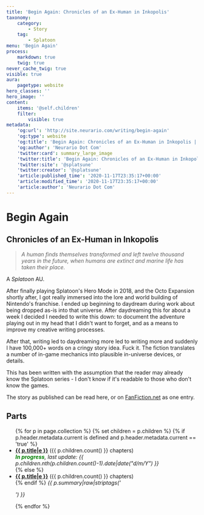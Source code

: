```yaml
---
title: 'Begin Again: Chronicles of an Ex-Human in Inkopolis'
taxonomy:
    category:
        - Story
    tag:
        - Splatoon
menu: 'Begin Again'
process:
    markdown: true
    twig: true
never_cache_twig: true
visible: true
aura:
    pagetype: website
hero_classes: ''
hero_image: ''
content:
    items: '@self.children'
    filter:
        visible: true
metadata:
    'og:url': 'http://site.neurario.com/writing/begin-again'
    'og:type': website
    'og:title': 'Begin Again: Chronicles of an Ex-Human in Inkopolis | Neurario Dot Com'
    'og:author': 'Neurario Dot Com'
    'twitter:card': summary_large_image
    'twitter:title': 'Begin Again: Chronicles of an Ex-Human in Inkopolis | Neurario Dot Com'
    'twitter:site': '@splatsune'
    'twitter:creator': '@splatsune'
    'article:published_time': '2020-11-17T23:35:17+00:00'
    'article:modified_time': '2020-11-17T23:35:17+00:00'
    'article:author': 'Neurario Dot Com'
---
```


# Begin Again
## Chronicles of an Ex-Human in Inkopolis

>_A human finds themselves transformed and left twelve thousand years in the future, when humans are extinct and marine life has taken their place._

A *Splatoon* AU.

After finally playing Splatoon's Hero Mode in 2018, and the Octo Expansion shortly after, I got really immersed into the lore and world building of Nintendo's franchise. I ended up beginning to daydream during work about being dropped as-is into that universe. After daydreaming this for about a week I decided I needed to write this down: to document the adventure playing out in my head that I didn't want to forget, and as a means to improve my creative writing processes.

After that, writing led to daydreaming more led to writing more and suddenly I have 100,000+ words on a cringy story idea. Fuck it. The fiction translates a number of in-game mechanics into plausible in-universe devices, or details.

This has been written with the assumption that the reader may already know the Splatoon series - I don't know if it's readable to those who don't know the games.

The story as published can be read here, or on [FanFiction.net](https://www.fanfiction.net/s/13397436/1/Begin-Again-Chronicles-of-an-Ex-Human-In-Inkopolis) as one entry.

## Parts
<ul>
{% for p in page.collection %}
    {% set children = p.children %}
{% if p.header.metadata.current is defined and p.header.metadata.current == 'true' %}
    <li><strong><a href="{{ p.url|e }}">{{ p.title|e }}</a></strong> ({{ p.children.count() }} chapters)<br />
        <em><strong><span style="color:green;">In progress</span></strong>, last update: {{ p.children.nth(p.children.count()-1).date|date("d/m/Y") }}</em><br />
{% else %}
    <li><strong><a href="{{ p.url|e }}">{{ p.title|e }}</a></strong> ({{ p.children.count() }} chapters)<br />
{% endif %}
    <em>{{ p.summary|raw|striptags('<br><p>') }}</em></li>
{% endfor %}
</ul>